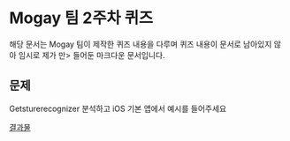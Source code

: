 # Mogay 팀 2주차 퀴즈

해당 문서는 Mogay 팀이 제작한 퀴즈 내용을 다루며 퀴즈 내용이 문서로 남아있지 않아 임시로 제가 만>    들어둔 마크다운 문서입니다.

## 문제

Getsturerecognizer 분석하고 iOS 기본 앱에서 예시를 들어주세요

[결과물](https://docs.google.com/presentation/d/138NNm-EBZuTfubXEayTRMZCYRJWuOW4jlsRClRb26iM/edit?usp=sharing)
